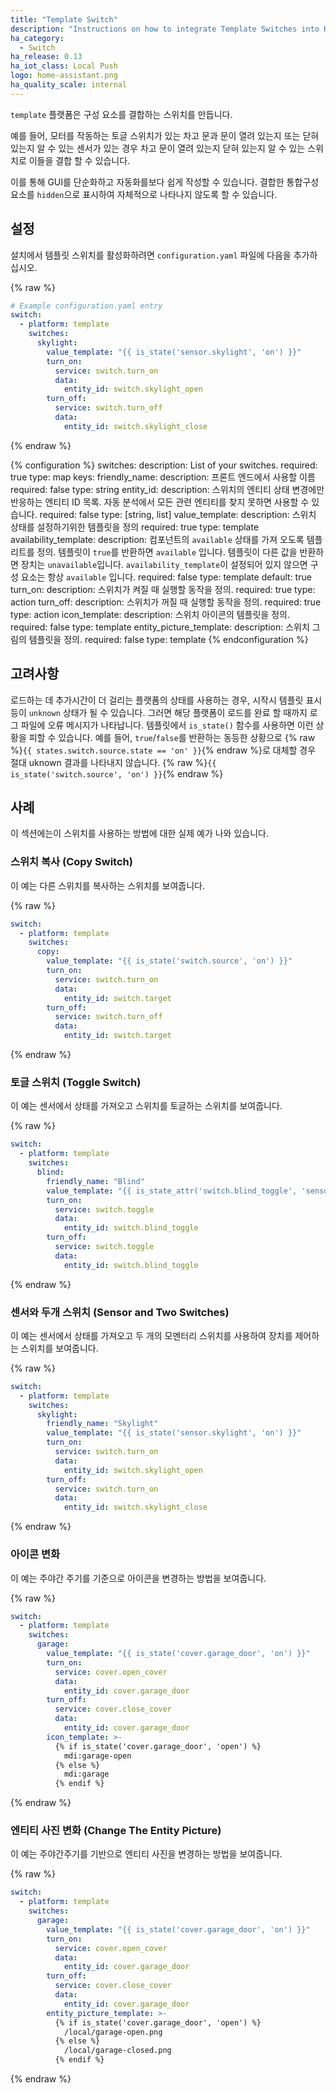 ```yaml
---
title: "Template Switch"
description: "Instructions on how to integrate Template Switches into Home Assistant."
ha_category:
  - Switch
ha_release: 0.13
ha_iot_class: Local Push
logo: home-assistant.png
ha_quality_scale: internal
---
```


`template` 플랫폼은 구성 요소를 결합하는 스위치를 만듭니다. 

예를 들어, 모터를 작동하는 토글 스위치가 있는 차고 문과 문이 열려 있는지 또는 닫혀 있는지 알 수 있는 센서가 있는 경우 차고 문이 열려 있는지 닫혀 있는지 알 수 있는 스위치로 이들을 결합 할 수 있습니다.

이를 통해 GUI를 단순화하고 자동화를보다 쉽게 ​​작성할 수 있습니다. 결합한 통합구성요소를 `hidden`으로 표시하여 자체적으로 나타나지 않도록 할 수 있습니다. 

## 설정 

설치에서 템플릿 스위치를 활성화하려면 `configuration.yaml` 파일에 다음을 추가하십시오.

{% raw %}

```yaml
# Example configuration.yaml entry
switch:
  - platform: template
    switches:
      skylight:
        value_template: "{{ is_state('sensor.skylight', 'on') }}"
        turn_on:
          service: switch.turn_on
          data:
            entity_id: switch.skylight_open
        turn_off:
          service: switch.turn_off
          data:
            entity_id: switch.skylight_close
```

{% endraw %}

{% configuration %}
  switches:
    description: List of your switches.
    required: true
    type: map
    keys:
      friendly_name:
        description: 프론트 엔드에서 사용할 이름
        required: false
        type: string
      entity_id:
        description: 스위치의 엔티티 상태 변경에만 반응하는 엔티티 ID 목록. 자동 분석에서 모든 관련 엔티티를 찾지 못하면 사용할 수 있습니다.
        required: false
        type: [string, list]
      value_template:
        description: 스위치 상태를 설정하기위한 템플릿을 정의
        required: true
        type: template
      availability_template:
        description: 컴포넌트의 `available` 상태를 가져 오도록 템플리트를 정의. 템플릿이 `true`를 반환하면 `available` 입니다. 템플릿이 다른 값을 반환하면 장치는 `unavailable`입니다. `availability_template`이 설정되어 있지 않으면 구성 요소는 항상 `available` 입니다.
        required: false
        type: template
        default: true
      turn_on:
        description: 스위치가 켜질 때 실행할 동작을 정의.
        required: true
        type: action
      turn_off:
        description: 스위치가 꺼질 때 실행할 동작을 정의.
        required: true
        type: action
      icon_template:
        description: 스위치 아이콘의 템플릿을 정의.
        required: false
        type: template
      entity_picture_template:
        description: 스위치 그림의 템플릿을 정의.
        required: false
        type: template
{% endconfiguration %}

## 고려사항 

로드하는 데 추가시간이 더 걸리는 플랫폼의 상태를 사용하는 경우, 시작시 템플릿 표시등이 `unknown` 상태가 될 수 있습니다. 그러면 해당 플랫폼이 로드를 완료 할 때까지 로그 파일에 오류 메시지가 나타납니다. 
템플릿에서 `is_state()` 함수를 사용하면 이런 상황을 피할 수 있습니다. 
예를 들어, `true`/`false`를 반환하는 동등한 상황으로 {% raw %}`{{ states.switch.source.state == 'on' }}`{% endraw %}로 대체할 경우 절대 uknown 결과를 나타내지 않습니다. {% raw %}`{{ is_state('switch.source', 'on') }}`{% endraw %}

## 사례 

이 섹션에는이 스위치를 사용하는 방법에 대한 실제 예가 나와 있습니다.

### 스위치 복사 (Copy Switch)

이 예는 다른 스위치를 복사하는 스위치를 보여줍니다.

{% raw %}

```yaml
switch:
  - platform: template
    switches:
      copy:
        value_template: "{{ is_state('switch.source', 'on') }}"
        turn_on:
          service: switch.turn_on
          data:
            entity_id: switch.target
        turn_off:
          service: switch.turn_off
          data:
            entity_id: switch.target
```

{% endraw %}

### 토글 스위치 (Toggle Switch)

이 예는 센서에서 상태를 가져오고 스위치를 토글하는 스위치를 보여줍니다.

{% raw %}

```yaml
switch:
  - platform: template
    switches:
      blind:
        friendly_name: "Blind"
        value_template: "{{ is_state_attr('switch.blind_toggle', 'sensor_state', 'on') }}"
        turn_on:
          service: switch.toggle
          data:
            entity_id: switch.blind_toggle
        turn_off:
          service: switch.toggle
          data:
            entity_id: switch.blind_toggle
```

{% endraw %}

### 센서와 두개 스위치 (Sensor and Two Switches)

이 예는 센서에서 상태를 가져오고 두 개의 모멘터리 스위치를 사용하여 장치를 제어하는 ​​스위치를 보여줍니다.

{% raw %}

```yaml
switch:
  - platform: template
    switches:
      skylight:
        friendly_name: "Skylight"
        value_template: "{{ is_state('sensor.skylight', 'on') }}"
        turn_on:
          service: switch.turn_on
          data:
            entity_id: switch.skylight_open
        turn_off:
          service: switch.turn_on
          data:
            entity_id: switch.skylight_close
```

{% endraw %}

### 아이콘 변화

이 예는 주야간 주기를 기준으로 아이콘을 변경하는 방법을 보여줍니다.

{% raw %}

```yaml
switch:
  - platform: template
    switches:
      garage:
        value_template: "{{ is_state('cover.garage_door', 'on') }}"
        turn_on:
          service: cover.open_cover
          data:
            entity_id: cover.garage_door
        turn_off:
          service: cover.close_cover
          data:
            entity_id: cover.garage_door
        icon_template: >-
          {% if is_state('cover.garage_door', 'open') %}
            mdi:garage-open
          {% else %}
            mdi:garage
          {% endif %}
```

{% endraw %}

### 엔티티 사진 변화 (Change The Entity Picture)

이 예는 주야간주기를 기반으로 엔티티 사진을 변경하는 방법을 보여줍니다.

{% raw %}

```yaml
switch:
  - platform: template
    switches:
      garage:
        value_template: "{{ is_state('cover.garage_door', 'on') }}"
        turn_on:
          service: cover.open_cover
          data:
            entity_id: cover.garage_door
        turn_off:
          service: cover.close_cover
          data:
            entity_id: cover.garage_door
        entity_picture_template: >-
          {% if is_state('cover.garage_door', 'open') %}
            /local/garage-open.png
          {% else %}
            /local/garage-closed.png
          {% endif %}
```

{% endraw %}
